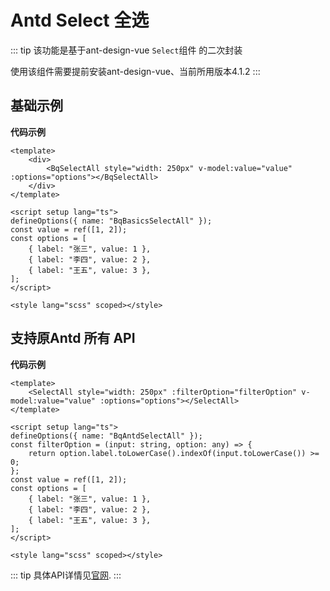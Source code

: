 <!--
 * @Author: wyk
 * @Date: 2024-05-20 09:34:29
 * @LastEditTime: 2024-08-27 19:08:40
 * @Description:
-->

# Antd Select 全选

::: tip
该功能是基于ant-design-vue `Select`组件 的二次封装

使用该组件需要提前安装ant-design-vue、当前所用版本4.1.2
:::

## 基础示例

<BqBasicsSelectAll/>

**代码示例**

```vue
<template>
    <div>
        <BqSelectAll style="width: 250px" v-model:value="value" :options="options"></BqSelectAll>
    </div>
</template>

<script setup lang="ts">
defineOptions({ name: "BqBasicsSelectAll" });
const value = ref([1, 2]);
const options = [
    { label: "张三", value: 1 },
    { label: "李四", value: 2 },
    { label: "王五", value: 3 },
];
</script>

<style lang="scss" scoped></style>
```

## 支持原Antd 所有 API

<BqAntdSelectAll/>

**代码示例**

```vue
<template>
    <SelectAll style="width: 250px" :filterOption="filterOption" v-model:value="value" :options="options"></SelectAll>
</template>

<script setup lang="ts">
defineOptions({ name: "BqAntdSelectAll" });
const filterOption = (input: string, option: any) => {
    return option.label.toLowerCase().indexOf(input.toLowerCase()) >= 0;
};
const value = ref([1, 2]);
const options = [
    { label: "张三", value: 1 },
    { label: "李四", value: 2 },
    { label: "王五", value: 3 },
];
</script>

<style lang="scss" scoped></style>
```

::: tip
具体API详情见[官网](https://www.antdv.com/components/select-cn).
:::
